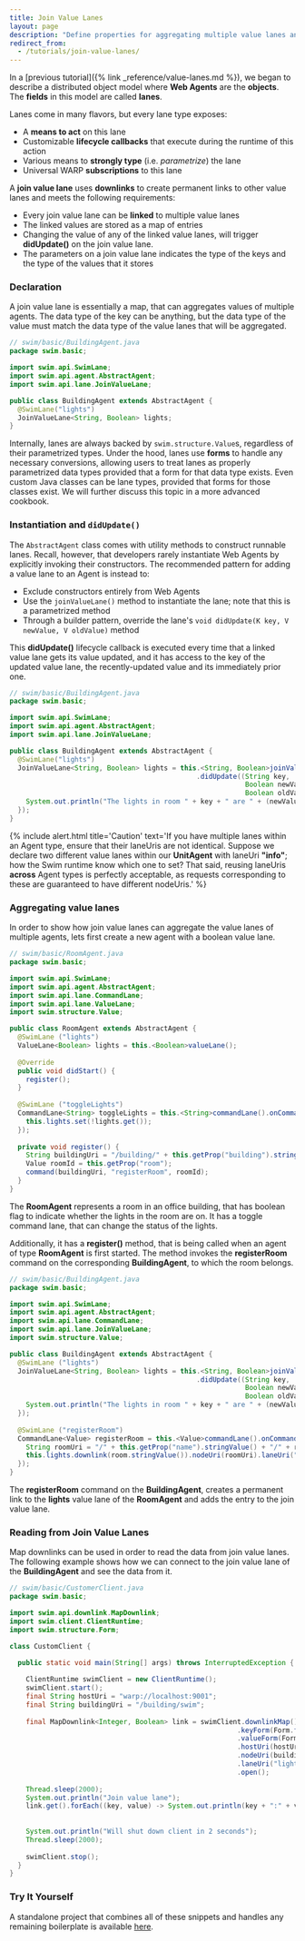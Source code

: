 ```yaml
---
title: Join Value Lanes
layout: page
description: "Define properties for aggregating multiple value lanes and continuously stream their state changes."
redirect_from:
  - /tutorials/join-value-lanes/
---
```


In a [previous tutorial]({% link _reference/value-lanes.md %}), we began to describe a distributed object model where **Web Agents** are the **objects**. The **fields** in this model are called **lanes**.

Lanes come in many flavors, but every lane type exposes:

- A **means to act** on this lane
- Customizable **lifecycle callbacks** that execute during the runtime of this action
- Various means to **strongly type** (i.e. *parametrize*) the lane
- Universal WARP **subscriptions** to this lane

A **join value lane** uses **downlinks** to create permanent links to other value lanes and meets the following requirements:

- Every join value lane can be **linked** to multiple value lanes
- The linked values are stored as a map of entries
- Changing the value of any of the linked value lanes, will trigger **didUpdate()** on the join value lane.
- The parameters on a join value lane indicates the type of the keys and the type of the values that it stores

### Declaration

A join value lane is essentially a map, that can aggregates values of multiple agents. The data type of the key can be anything, but the data type of the value must match the data type of the value lanes that will be aggregated.

```java
// swim/basic/BuildingAgent.java
package swim.basic;

import swim.api.SwimLane;
import swim.api.agent.AbstractAgent;
import swim.api.lane.JoinValueLane;

public class BuildingAgent extends AbstractAgent {
  @SwimLane("lights")
  JoinValueLane<String, Boolean> lights;
}
```

Internally, lanes are always backed by `swim.structure.Value`s, regardless of their parametrized types. Under the hood, lanes use **forms** to handle any necessary conversions, allowing users to treat lanes as properly parametrized data types provided that a form for that data type exists. Even custom Java classes can be lane types, provided that forms for those classes exist. We will further discuss this topic in a more advanced cookbook.

<!-- Further reading: <a href="/reference/universal-addressability">Universal Addressability</a>, <a href="/reference/structures">Structures</a>
-->

### Instantiation and `didUpdate()`

The `AbstractAgent` class comes with utility methods to construct runnable lanes. Recall, however, that developers rarely instantiate Web Agents by explicitly invoking their constructors. The recommended pattern for adding a value lane to an Agent is instead to:

- Exclude constructors entirely from Web Agents
- Use the `joinValueLane()` method to instantiate the lane; note that this is a parametrized method
- Through a builder pattern, override the lane's `void didUpdate(K key, V newValue, V oldValue)` method

This **didUpdate()** lifecycle callback is executed every time that a linked value lane gets its value updated, and it has access to the key of the updated value lane, the recently-updated value and its immediately prior one.

```java
// swim/basic/BuildingAgent.java
package swim.basic;

import swim.api.SwimLane;
import swim.api.agent.AbstractAgent;
import swim.api.lane.JoinValueLane;

public class BuildingAgent extends AbstractAgent {
  @SwimLane("lights")
  JoinValueLane<String, Boolean> lights = this.<String, Boolean>joinValueLane()
                                              .didUpdate((String key,
                                                          Boolean newValue,
                                                          Boolean oldValue) -> {
    System.out.println("The lights in room " + key + " are " + (newValue ? "off." : "on."));
  });
}
```

{% include alert.html title='Caution' text='If you have multiple lanes within an Agent type, ensure that their laneUris are not identical. Suppose we declare two different value lanes within our <strong>UnitAgent</strong> with laneUri <strong>"info"</strong>; how the Swim runtime know which one to set? That said, reusing laneUris <strong>across</strong> Agent types is perfectly acceptable, as requests corresponding to these are guaranteed to have different nodeUris.' %}

### Aggregating value lanes

In order to show how join value lanes can aggregate the value lanes of multiple agents, lets first create a new agent with a boolean value lane.

```java
// swim/basic/RoomAgent.java
package swim.basic;

import swim.api.SwimLane;
import swim.api.agent.AbstractAgent;
import swim.api.lane.CommandLane;
import swim.api.lane.ValueLane;
import swim.structure.Value;

public class RoomAgent extends AbstractAgent {
  @SwimLane ("lights")
  ValueLane<Boolean> lights = this.<Boolean>valueLane();
  
  @Override
  public void didStart() {
    register();
  }
  
  @SwimLane ("toggleLights")
  CommandLane<String> toggleLights = this.<String>commandLane().onCommand(msg -> {
    this.lights.set(!lights.get());
  });
  
  private void register() {
    String buildingUri = "/building/" + this.getProp("building").stringValue();
    Value roomId = this.getProp("room");
    command(buildingUri, "registerRoom", roomId);
  }
}
```

The **RoomAgent** represents a room in an office building, that has boolean flag to indicate whether the lights in the room are on. It has a toggle command lane, that can change the status of the lights.

Additionally, it has a **register()** method, that is being called when an agent of type **RoomAgent** is first started. The method invokes the **registerRoom** command on the corresponding **BuildingAgent**, to which the room belongs.

```java
// swim/basic/BuildingAgent.java
package swim.basic;

import swim.api.SwimLane;
import swim.api.agent.AbstractAgent;
import swim.api.lane.CommandLane;
import swim.api.lane.JoinValueLane;
import swim.structure.Value;

public class BuildingAgent extends AbstractAgent {
  @SwimLane ("lights")
  JoinValueLane<String, Boolean> lights = this.<String, Boolean>joinValueLane()
                                              .didUpdate((String key,
                                                          Boolean newValue,
                                                          Boolean oldValue) -> {
    System.out.println("The lights in room " + key + " are " + (newValue ? "off." : "on."));
  });
  
  @SwimLane ("registerRoom")
  CommandLane<Value> registerRoom = this.<Value>commandLane().onCommand(room -> {
    String roomUri = "/" + this.getProp("name").stringValue() + "/" + room.stringValue();
    this.lights.downlink(room.stringValue()).nodeUri(roomUri).laneUri("lights").open();
  });
}
```

The **registerRoom** command on the **BuildingAgent**, creates a permanent link to the **lights** value lane of the **RoomAgent** and adds the entry to the join value lane.

### Reading from Join Value Lanes

Map downlinks can be used in order to read the data from join value lanes. The following example shows how we can connect to the join value lane of the **BuildingAgent** and see the data from it.

```java
// swim/basic/CustomerClient.java
package swim.basic;

import swim.api.downlink.MapDownlink;
import swim.client.ClientRuntime;
import swim.structure.Form;

class CustomClient {

  public static void main(String[] args) throws InterruptedException {
    
    ClientRuntime swimClient = new ClientRuntime();
    swimClient.start();
    final String hostUri = "warp://localhost:9001";
    final String buildingUri = "/building/swim";
  
    final MapDownlink<Integer, Boolean> link = swimClient.downlinkMap()
                                                        .keyForm(Form.forInteger())
                                                        .valueForm(Form.forBoolean())
                                                        .hostUri(hostUri)
                                                        .nodeUri(buildingUri)
                                                        .laneUri("lights")
                                                        .open();
    
    Thread.sleep(2000);
    System.out.println("Join value lane");
    link.get().forEach((key, value) -> System.out.println(key + ":" + value));
  
  
    System.out.println("Will shut down client in 2 seconds");
    Thread.sleep(2000);
    
    swimClient.stop();
  }
}
```
      
### Try It Yourself

A standalone project that combines all of these snippets and handles any remaining boilerplate is available [here](https://github.com/swimos/cookbook/tree/master/join_map_lanes).

